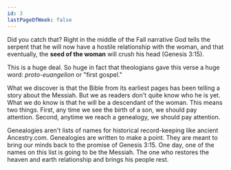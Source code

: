 ```yaml
---
id: 3
lastPageOfWeek: false
---
```


Did you catch that? Right in the middle of the Fall narrative God tells the serpent that he will now have a hostile relationship with the woman, and that eventually, the **seed of the woman** will crush his head (Genesis 3:15).

This is a huge deal. So huge in fact that theologians gave this verse a huge word: _proto-euangelion_ or "first gospel."

What we discover is that the Bible from its earliest pages has been telling a story about the Messiah. But we as readers don't quite know who he is yet. What we do know is that he will be a descendant of the woman. This means two things. First, any time we see the birth of a son, we should pay attention. Second, anytime we reach a genealogy, we should pay attention.

Genealogies aren't lists of names for historical record-keeping like ancient Ancestry.com. Genealogies are written to make a point. They are meant to bring our minds back to the promise of Genesis 3:15. One day, one of the names on this list is going to be the Messiah. The one who restores the heaven and earth relationship and brings his people rest.
